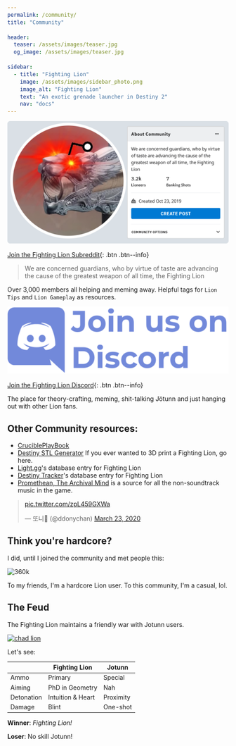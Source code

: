```yaml
---
permalink: /community/
title: "Community"

header:
  teaser: /assets/images/teaser.jpg
  og_image: /assets/images/teaser.jpg

sidebar:
  - title: "Fighting Lion"
    image: /assets/images/sidebar_photo.png
    image_alt: "Fighting Lion"
    text: "An exotic grenade launcher in Destiny 2"
    nav: "docs"
---
```


[![Subreddit](/assets/images/reddit.png)](https://www.reddit.com/r/FightingLion/)

[Join the Fighting Lion Subreddit](https://www.reddit.com/r/FightingLion/){: .btn .btn--info}

>We are concerned guardians, who by virtue of taste are advancing the cause of the greatest weapon of all time, the Fighting Lion

Over 3,000 members all helping and meming away. Helpful tags for `Lion Tips` and `Lion Gameplay` as resources.

[![Discord](/assets/images/discord.png)](https://discord.gg/ejv9t2P)

[Join the Fighting Lion Discord](https://discord.gg/ejv9t2P){: .btn .btn--info}

The place for theory-crafting, meming, shit-talking Jötunn and just hanging out with other Lion fans.

## Other Community resources:

- [CruciblePlayBook](https://www.reddit.com/r/CruciblePlaybook/)
- [Destiny STL Generator](http://www.destinystlgenerator.com/)
  If you ever wanted to 3D print a Fighting Lion, go here.
- [Light.gg](https://www.light.gg/db/items/3549153978/fighting-lion/)'s database entry for Fighting Lion
- [Destiny Tracker](https://destinytracker.com/destiny-2/db/items/3549153978?perks=425960662,3809316345,3492396210,2003108620,1067908860,0,3034617041,924149234)'s database entry for Fighting Lion
- [Promethean, The Archival Mind](https://www.youtube.com/channel/UCdg1JKoKDFiNhPTFVHtoSpQ) is a source for all the non-soundtrack music in the game.

<blockquote class="twitter-tweet"><p lang="und" dir="ltr"><a href="https://t.co/zpL459GXWa">pic.twitter.com/zpL459GXWa</a></p>&mdash; 또니🤔 (@ddonychan) <a href="https://twitter.com/ddonychan/status/1242237404875862016?ref_src=twsrc%5Etfw">March 23, 2020</a></blockquote> <script async src="https://platform.twitter.com/widgets.js" charset="utf-8"></script>

## Think you're hardcore?

I did,  until I joined the community and met people this:

![360k](https://i.redd.it/kg27dl7omej41.png)

To my friends, I'm a hardcore Lion user. To this community, I'm a casual, lol.


## The Feud

The Fighting Lion maintains a friendly war with Jotunn users.

[![chad lion](https://i.redd.it/kp2jpwcsdcu31.png)](https://www.reddit.com/r/FightingLion/comments/dm4ax9/down_with_jotunn/)

Let's see:

|            	| Fighting Lion     	| Jotunn    	|
|------------	|-------------------	|-----------	|
| Ammo       	| Primary           	| Special   	|
| Aiming     	| PhD in Geometry   	| Nah       	|
| Detonation 	| Intuition & Heart 	| Proximity 	|
| Damage     	| Blint             	| One-shot  	|

**Winner**: _Fighting Lion!_

**Loser**: No skill Jotunn!
